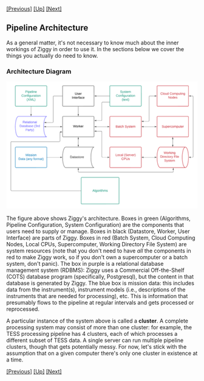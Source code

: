 <!-- -*-visual-line-*- -->

[[Previous]](system-requirements.md)
[[Up]](user-manual.md)
[[Next]](downloading-and-building-ziggy.md)

## Pipeline Architecture

As a general matter, it's not necessary to know much about the inner workings of Ziggy in order to use it. In the sections below we cover the things you actually do need to know. 

### Architecture Diagram

<img src="images/architecture-diagram.png">

The figure above shows Ziggy's architecture. Boxes in green (Algorithms, Pipeline Configuration, System Configuration) are the components that users need to supply or manage. Boxes in black (Datastore, Worker, User Interface) are parts of Ziggy. Boxes in red (Batch System, Cloud Computing Nodes, Local CPUs, Supercomputer, Working Directory File System) are system resources (note that you don't need to have *all* the components in red to make Ziggy work, so if you don't own a supercomputer or a batch system, don't panic). The box in purple is a relational database management system (RDBMS): Ziggy uses a Commercial Off-the-Shelf (COTS) database program (specifically, Postgresql), but the content in that database is generated by Ziggy. The blue box is mission data: this includes data from the instrument(s), instrument models (i.e., descriptions of the instruments that are needed for processing), etc. This is information that presumably flows to the pipeline at regular intervals and gets processed or reprocessed. 

A particular instance of the system above is called a **cluster**. A complete processing system may consist of more than one cluster: for example, the TESS processing pipeline has 4 clusters, each of which processes a different subset of TESS data. A single server can run multiple pipeline clusters, though that gets potentially messy. For now, let's stick with the assumption that on a given computer there's only one cluster in existence at a time.

[[Previous]](system-requirements.md)
[[Up]](user-manual.md)
[[Next]](downloading-and-building-ziggy.md)
